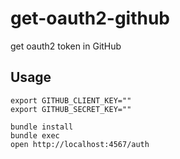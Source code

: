 # get-oauth2-github
get oauth2 token in GitHub

## Usage

```
export GITHUB_CLIENT_KEY=""
export GITHUB_SECRET_KEY=""

bundle install
bundle exec
open http://localhost:4567/auth
```
